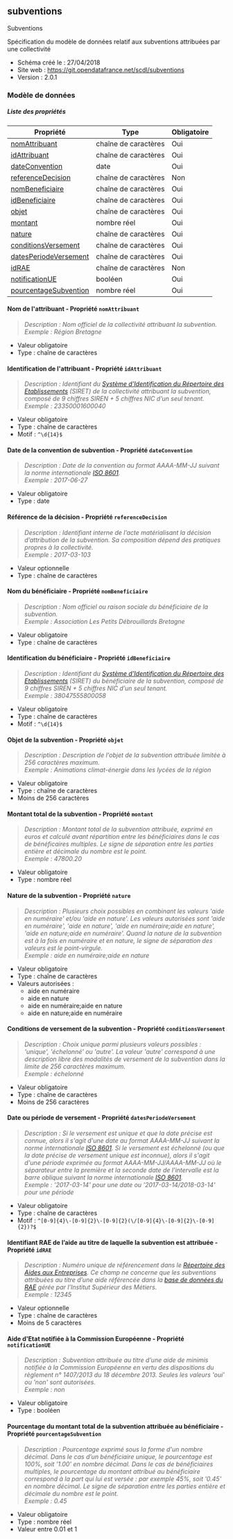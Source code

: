 <MenuSchema />

## subventions

Subventions

Spécification du modèle de données relatif aux subventions attribuées par une collectivité

- Schéma créé le : 27/04/2018
- Site web : https://git.opendatafrance.net/scdl/subventions
- Version : 2.0.1

### Modèle de données


##### Liste des propriétés

| Propriété | Type | Obligatoire |
| -- | -- | -- |
| [nomAttribuant](#nom-de-l'attribuant-propriete-nomattribuant) | chaîne de caractères  | Oui |
| [idAttribuant](#identification-de-l'attribuant-propriete-idattribuant) | chaîne de caractères  | Oui |
| [dateConvention](#date-de-la-convention-de-subvention-propriete-dateconvention) | date  | Oui |
| [referenceDecision](#reference-de-la-decision-propriete-referencedecision) | chaîne de caractères  | Non |
| [nomBeneficiaire](#nom-du-beneficiaire-propriete-nombeneficiaire) | chaîne de caractères  | Oui |
| [idBeneficiaire](#identification-du-beneficiaire-propriete-idbeneficiaire) | chaîne de caractères  | Oui |
| [objet](#objet-de-la-subvention-propriete-objet) | chaîne de caractères  | Oui |
| [montant](#montant-total-de-la-subvention-propriete-montant) | nombre réel  | Oui |
| [nature](#nature-de-la-subvention-propriete-nature) | chaîne de caractères  | Oui |
| [conditionsVersement](#conditions-de-versement-de-la-subvention-propriete-conditionsversement) | chaîne de caractères  | Oui |
| [datesPeriodeVersement](#date-ou-periode-de-versement-propriete-datesperiodeversement) | chaîne de caractères  | Oui |
| [idRAE](#identifiant-rae-de-l'aide-au-titre-de-laquelle-la-subvention-est-attribuee-propriete-idrae) | chaîne de caractères  | Non |
| [notificationUE](#aide-d'etat-notifiee-a-la-commission-europeenne-propriete-notificationue) | booléen  | Oui |
| [pourcentageSubvention](#pourcentage-du-montant-total-de-la-subvention-attribuee-au-beneficiaire-propriete-pourcentagesubvention) | nombre réel  | Oui |

#### Nom de l'attribuant - Propriété `nomAttribuant`

> *Description : Nom officiel de la collectivité attribuant la subvention.*<br/>*Exemple : Région Bretagne*
- Valeur obligatoire
- Type : chaîne de caractères

#### Identification de l'attribuant - Propriété `idAttribuant`

> *Description : Identifiant du [Système d'Identification du Répertoire des Etablissements](https://fr.wikipedia.org/wiki/Syst%C3%A8me_d%27identification_du_r%C3%A9pertoire_des_%C3%A9tablissements) (SIRET) de la collectivité attribuant la subvention, composé de 9 chiffres SIREN + 5 chiffres NIC d’un seul tenant.*<br/>*Exemple : 23350001600040*
- Valeur obligatoire
- Type : chaîne de caractères
- Motif : `^\d{14}$`

#### Date de la convention de subvention - Propriété `dateConvention`

> *Description : Date de la convention au format AAAA-MM-JJ suivant la norme internationale [ISO 8601](https://fr.wikipedia.org/wiki/ISO_8601).*<br/>*Exemple : 2017-06-27*
- Valeur obligatoire
- Type : date

#### Référence de la décision - Propriété `referenceDecision`

> *Description : Identifiant interne de l’acte matérialisant la décision d’attribution de la subvention. Sa composition dépend des pratiques propres à la collectivité.*<br/>*Exemple : 2017-03-103*
- Valeur optionnelle
- Type : chaîne de caractères

#### Nom du bénéficiaire - Propriété `nomBeneficiaire`

> *Description : Nom officiel ou raison sociale du bénéficiaire de la subvention.*<br/>*Exemple : Association Les Petits Débrouillards Bretagne*
- Valeur obligatoire
- Type : chaîne de caractères

#### Identification du bénéficiaire - Propriété `idBeneficiaire`

> *Description : Identifiant du [Système d'Identification du Répertoire des Etablissements](https://fr.wikipedia.org/wiki/Syst%C3%A8me_d%27identification_du_r%C3%A9pertoire_des_%C3%A9tablissements) (SIRET) du bénéficiaire de la subvention, composé de 9 chiffres SIREN + 5 chiffres NIC d’un seul tenant.*<br/>*Exemple : 38047555800058*
- Valeur obligatoire
- Type : chaîne de caractères
- Motif : `^\d{14}$`

#### Objet de la subvention - Propriété `objet`

> *Description : Description de l'objet de la subvention attribuée limitée à 256 caractères maximum.*<br/>*Exemple : Animations climat-énergie dans les lycées de la région*
- Valeur obligatoire
- Type : chaîne de caractères
- Moins de 256 caractères

#### Montant total de la subvention - Propriété `montant`

> *Description : Montant total de la subvention attribuée, exprimé en euros et calculé avant répartition entre les bénéficiaires dans le cas de bénéficaires multiples. Le signe de séparation entre les parties entière et décimale du nombre est le point.*<br/>*Exemple : 47800.20*
- Valeur obligatoire
- Type : nombre réel

#### Nature de la subvention - Propriété `nature`

> *Description : Plusieurs choix possibles en combinant les valeurs 'aide en numéraire' et/ou 'aide en nature'. Les valeurs autorisées sont 'aide en numéraire', 'aide en nature', 'aide en numéraire;aide en nature', 'aide en nature;aide en numéraire'. Quand la nature de la subvention est à la fois en numéraire et en nature, le signe de séparation des valeurs est le point-virgule.*<br/>*Exemple : aide en numéraire;aide en nature*
- Valeur obligatoire
- Type : chaîne de caractères
- Valeurs autorisées : 
    - aide en numéraire
    - aide en nature
    - aide en numéraire;aide en nature
    - aide en nature;aide en numéraire

#### Conditions de versement de la subvention - Propriété `conditionsVersement`

> *Description : Choix unique parmi plusieurs valeurs possibles : 'unique', 'échelonné' ou 'autre'. La valeur 'autre' correspond à une description libre des modalités de versement de la subvention dans la limite de 256 caractères maximum.*<br/>*Exemple : échelonné*
- Valeur obligatoire
- Type : chaîne de caractères
- Moins de 256 caractères

#### Date ou période de versement - Propriété `datesPeriodeVersement`

> *Description : Si le versement est unique et que la date précise est connue, alors il s'agit d'une date au format AAAA-MM-JJ suivant la norme internationale [ISO 8601](https://fr.wikipedia.org/wiki/ISO_8601). Si le versement est échelonné (ou que la date précise de versement unique est inconnue), alors il s'agit d'une période exprimée au format AAAA-MM-JJ/AAAA-MM-JJ où le séparateur entre la première et la seconde date de l'intervalle est la barre oblique suivant la norme internationale [ISO 8601](https://fr.wikipedia.org/wiki/ISO_8601).*<br/>*Exemple : '2017-03-14' pour une date ou '2017-03-14/2018-03-14' pour une période*
- Valeur obligatoire
- Type : chaîne de caractères
- Motif : `^[0-9]{4}\-[0-9]{2}\-[0-9]{2}(\/[0-9]{4}\-[0-9]{2}\-[0-9]{2})?$`

#### Identifiant RAE de l’aide au titre de laquelle la subvention est attribuée - Propriété `idRAE`

> *Description : Numéro unique de référencement dans le [Répertoire des Aides aux Entreprises](https://aides-entreprises.fr/). Ce champ ne concerne que les subventions attribuées au titre d’une aide référencée dans la [base de données du RAE](https://data.aides-entreprises.fr/documentation) gérée par l'Institut Supérieur des Métiers.*<br/>*Exemple : 12345*
- Valeur optionnelle
- Type : chaîne de caractères
- Moins de 5 caractères

#### Aide d'Etat notifiée à la Commission Européenne - Propriété `notificationUE`

> *Description : Subvention attribuée au titre d’une aide de minimis notifiée à la Commission Européenne en vertu des dispositions du règlement n° 1407/2013 du 18 décembre 2013. Seules les valeurs 'oui' ou 'non' sont autorisées.*<br/>*Exemple : non*
- Valeur obligatoire
- Type : booléen

#### Pourcentage du montant total de la subvention attribuée au bénéficiaire - Propriété `pourcentageSubvention`

> *Description : Pourcentage exprimé sous la forme d'un nombre décimal. Dans le cas d’un bénéficiaire unique, le pourcentage est 100%, soit '1.00' en nombre décimal. Dans le cas de bénéficiaires multiples, le pourcentage du montant attribué au bénéficiaire correspond à la part qui lui est versée : par exemple 45%, soit '0.45' en nombre décimal. Le signe de séparation entre les parties entière et décimale du nombre est le point.*<br/>*Exemple : 0.45*
- Valeur obligatoire
- Type : nombre réel
- Valeur entre 0.01 et 1
